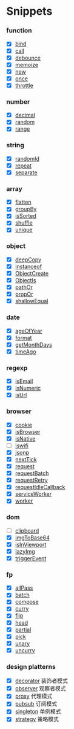 # Snippets

### function

- [x] [bind](./function/bind.js)
- [x] [call](./function/call.js)
- [x] [debounce](./function/debounce.js)
- [x] [memoize](./function/memoize.js)
- [x] [new](./function/new.js)
- [x] [once](./function/once.js)
- [x] [throttle](./function/throttle.js)

### number

- [x] [decimal](./number/decimal.js)
- [x] [random](./number/random.js)
- [x] [range](./number/range.js)

### string

- [x] [randomId](./string/random-id.js)
- [x] [repeat](./string/repeat.js)
- [x] [separate](./string/separate.js)

### array

- [x] [flatten](./array/flatten.js)
- [x] [groupBy](./array/group-by.js)
- [x] [isSorted](./array/is-sorted.js)
- [x] [shuffle](./array/shuffle.js)
- [x] [unique](./array/unique.js)

### object

- [x] [deepCopy](./object/deep-copy.js)
- [x] [instanceof](./object/instanceof.js)
- [x] [ObjectCreate](./object/object-create.js)
- [x] [ObjectIs](./object/object-is.js)
- [x] [pathOr](./object/path-or.js)
- [x] [propOr](./object/prop-or.js)
- [x] [shallowEqual](./object/shallow-equal.js)

### date

- [x] [ageOfYear](./date/age-of-year.js)
- [x] [format](./date/format.js)
- [x] [getMonthDays](./date/getMonthDays.js)
- [x] [timeAgo](./date/time-ago.js)

### regexp

- [x] [isEmail](./regexp/is-email.js)
- [x] [isNumeric]('./regexp/is-number.js)
- [x] [isUrl]('./regexp/is-url.js)

### browser

- [x] [cookie](./browser/cookie.js)
- [x] [isBrowser](./browser/is-browser.js)
- [x] [isNative](./browser/is-native.js)
- [ ] [iswifi](./browser/is-wifi.js)
- [x] [jsonp](./browser/jsonp.js)
- [x] [nextTick](./browser/next-tick.js)
- [x] [request](./browser/request.js)
- [x] [requestBatch](./browser/request-batch.js)
- [x] [requestRetry](./browser/request-retry.js)
- [x] [requestIdleCallback](./browser/requestIdleCallback.js)
- [x] [serviceWorker](./browser/servie-worker.js)
- [x] [worker](./browser/worker.js)

### dom

- [ ] [clipboard](./dom/clipboard.js)
- [x] [imgToBase64](./dom/img-to-base64.js)
- [x] [isInViewport](./dom/is-in-viewport.js)
- [x] [lazyImg](./dom/lazy-img.js)
- [x] [triggerEvent](./dom/trigger-event.js)

### fp

- [x] [allPass](./fp/all-pass.js)
- [x] [batch](./fp/batch.js)
- [x] [compose](./fp/compose.js)
- [x] [curry](./fp/curry.js)
- [x] [flip](./fp/flip.js)
- [x] [head](./fp/head.js)
- [x] [partial](./fp/partial.js)
- [x] [pick](./fp/pick.js)
- [x] [unary](./fp/unary.js)
- [x] [uncurry](./fp/uncurry.js)

### design platterns

- [x] [decorator](./design-patterns/decorator.js) 装饰者模式
- [x] [observer](./design-patterns/observer.js) 观察者模式
- [x] [proxy](./design-patterns/proxy.js) 代理模式
- [x] [pubsub](./design-patterns/pubsub.js) 订阅模式
- [x] [singleton](./design-patterns/singleton.js) 单例模式
- [x] [strategy](./design-patterns/strategy.js) 策略模式
